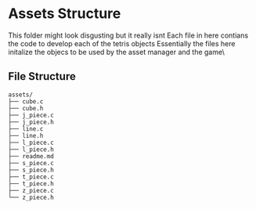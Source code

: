 # Assets Structure
This folder might look disgusting but it really isnt
Each file in here contians the code to develop each of the tetris objects
Essentially the files here initalize the objecs to be used by the asset manager and the game\

## File Structure
```
assets/
├── cube.c
├── cube.h
├── j_piece.c
├── j_piece.h
├── line.c
├── line.h
├── l_piece.c
├── l_piece.h
├── readme.md
├── s_piece.c
├── s_piece.h
├── t_piece.c
├── t_piece.h
├── z_piece.c
└── z_piece.h
```